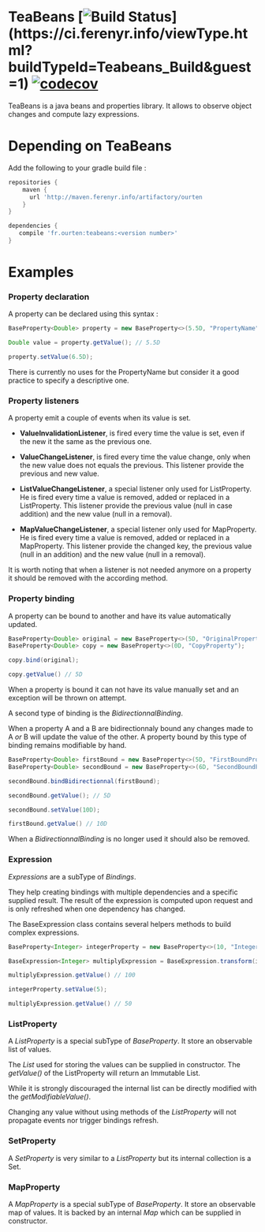 # TeaBeans [![Build Status](https://ci.ferenyr.info/app/rest/builds/buildType:(id:Teabeans_Build)/statusIcon)](https://ci.ferenyr.info/viewType.html?buildTypeId=Teabeans_Build&guest=1) [![codecov](https://codecov.io/gh/Ourten/TeaBeans/branch/master/graph/badge.svg)](https://codecov.io/gh/Ourten/TeaBeans)

TeaBeans is a java beans and properties library. It allows to observe object changes and compute lazy expressions.

# Depending on TeaBeans
Add the following to your gradle build file :
```gradle
repositories {
    maven {
      url 'http://maven.ferenyr.info/artifactory/ourten
    }
}

dependencies {
   compile 'fr.ourten:teabeans:<version number>'
}
```

# Examples
### Property declaration
A property can be declared using this syntax :
```java
BaseProperty<Double> property = new BaseProperty<>(5.5D, "PropertyName");

Double value = property.getValue(); // 5.5D

property.setValue(6.5D);
```
There is currently no uses for the PropertyName but consider it a good practice to specify a descriptive one.

### Property listeners
A property emit a couple of events when its value is set.
* **ValueInvalidationListener**, is fired every time the value is set, even if the new it the same as the previous one.

* **ValueChangeListener**, is fired every time the value change, only when the new value does not equals the previous. This listener provide the previous and new value.

* **ListValueChangeListener**, a special listener only used for ListProperty. He is fired every time a value is removed, added or replaced in a ListProperty. This listener provide the previous value (null in case addition) and the new value (null in a removal).

* **MapValueChangeListener**, a special listener only used for MapProperty. He is fired every time a value is removed, added or replaced in a MapProperty. This listener provide the changed key, the previous value (null in an addition) and the new value (null in a removal).

It is worth noting that when a listener is not needed anymore on a property it should be removed with the according method.

### Property binding
A property can be bound to another and have its value automatically updated.

```java
BaseProperty<Double> original = new BaseProperty<>(5D, "OriginalProperty");
BaseProperty<Double> copy = new BaseProperty<>(0D, "CopyProperty");

copy.bind(original);

copy.getValue() // 5D
```

When a property is bound it can not have its value manually set and an exception will be thrown on attempt.

A second type of binding is the *BidirectionnalBinding*.

When a property A and a B are bidirectionnaly bound any changes made to A *or* B will update the value of the other. A property bound by this type of binding remains modifiable by hand.

```java
BaseProperty<Double> firstBound = new BaseProperty<>(5D, "FirstBoundProperty");
BaseProperty<Double> secondBound = new BaseProperty<>(6D, "SecondBoundProperty");

secondBound.bindBidirectionnal(firstBound);

secondBound.getValue(); // 5D

secondBound.setValue(10D);

firstBound.getValue() // 10D
```

When a *BidirectionnalBinding* is no longer used it should also be removed.

### Expression
*Expressions* are a subType of *Bindings*.

They help creating bindings with multiple dependencies and a specific supplied result.
The result of the expression is computed upon request and is only refreshed when one dependency has changed.

The BaseExpression class contains several helpers methods to build complex expressions.
```java 
BaseProperty<Integer> integerProperty = new BaseProperty<>(10, "IntegerProperty");

BaseExpression<Integer> multiplyExpression = BaseExpression.transform(integerProperty, result -> result * 10);

multiplyExpression.getValue() // 100

integerProperty.setValue(5);

multiplyExpression.getValue() // 50
```

### ListProperty
A *ListProperty* is a special subType of *BaseProperty*. It store an observable list of values.

The *List* used for storing the values can be supplied in constructor.
The *getValue()* of the ListProperty will return an Immutable List.

While it is strongly discouraged the internal list can be directly modified with the *getModifiableValue()*.

Changing any value without using methods of the *ListProperty* will not propagate events nor trigger bindings refresh.

### SetProperty
A *SetProperty* is very similar to a *ListProperty* but its internal collection is a Set.

### MapProperty
A *MapProperty* is a special subType of *BaseProperty*. It store an observable map of values.
It is backed by an internal *Map* which can be supplied in constructor.

